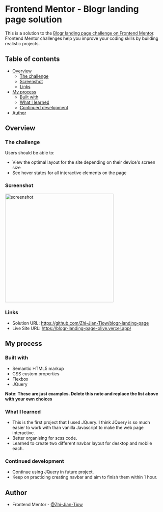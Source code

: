 # Frontend Mentor - Blogr landing page solution

This is a solution to the [Blogr landing page challenge on Frontend Mentor](https://www.frontendmentor.io/challenges/blogr-landing-page-EX2RLAApP). Frontend Mentor challenges help you improve your coding skills by building realistic projects. 

## Table of contents

- [Overview](#overview)
  - [The challenge](#the-challenge)
  - [Screenshot](#screenshot)
  - [Links](#links)
- [My process](#my-process)
  - [Built with](#built-with)
  - [What I learned](#what-i-learned)
  - [Continued development](#continued-development)
- [Author](#author)


## Overview

### The challenge

Users should be able to:

- View the optimal layout for the site depending on their device's screen size
- See hover states for all interactive elements on the page

### Screenshot

<img width="353" alt="screenshot" src="https://user-images.githubusercontent.com/72905506/134935176-7e4b728a-f9d6-4286-b820-125f895554a6.png">

### Links

- Solution URL: https://github.com/Zhi-Jian-Tiow/blogr-landing-page
- Live Site URL: https://blogr-landing-page-olive.vercel.app/

## My process

### Built with

- Semantic HTML5 markup
- CSS custom properties
- Flexbox
- JQuery

**Note: These are just examples. Delete this note and replace the list above with your own choices**

### What I learned

- This is the first project that I used JQuery. I think JQuery is so much easier to work with than vanilla Javascript to make the web page interactive.
- Better organising for scss code.
- Learned to create two different navbar layout for desktop and mobile each.

### Continued development

- Continue using JQuery in future project.
- Keep on practicing creating navbar and aim to finish them within 1 hour.

## Author

- Frontend Mentor - [@Zhi-Jian-Tiow](https://www.frontendmentor.io/profile/Zhi-Jian-Tiow)



